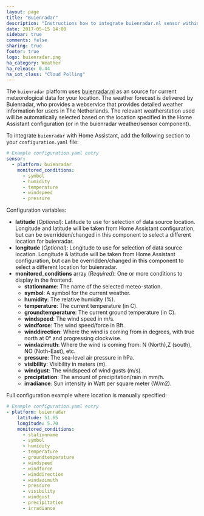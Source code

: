 ```yaml
---
layout: page
title: "Buienradar"
description: "Instructions how to integrate buienradar.nl sensor within Home Assistant."
date: 2017-05-15 14:00
sidebar: true
comments: false
sharing: true
footer: true
logo: buienradar.png
ha_category: Weather
ha_release: 0.44
ha_iot_class: "Cloud Polling"
---
```



The `buienradar` platform uses [buienradar.nl](http://buienradar.nl/) as an source for current meteorological data for your location. The weather forecast is delivered by Buienradar, who provides a webservice that provides detailed weather information for users in The Netherlands.
The relevant weatherstation used will be automatically selected based on the location specified in the Home Assistant configuration (or in the buienradar weather/sensor component).

To integrate `buienradar` with Home Assistant, add the following section to your `configuration.yaml` file:

```yaml
# Example configuration.yaml entry
sensor:
  - platform: buienradar
    monitored_conditions:
      - symbol
      - humidity
      - temperature
      - windspeed
      - pressure
```

Configuration variables:

- **latitude** (*Optional*): Latitude to use for selection of data source location. Longitude and latitude will be taken from Home Assistant configuration, but can be overridden/changed in this component to select a different location for buienradar.
- **longitude** (*Optional*): Longitude to use for selection of data source location. Longitude & latitude will be taken from Home Assistant configuration, but can be overridden/changed in this component to select a different location for buienradar.
- **monitored_conditions** array (*Required*): One or more conditions to display in the frontend.
  - **stationname**: The name of the selected meteo-station.
  - **symbol**: A symbol for the current weather.
  - **humidity**: The relative humidity (%).
  - **temperature**: The current temperature (in C).
  - **groundtemperature**: The current ground temperature (in C).
  - **windspeed**: The wind speed in m/s.
  - **windforce**: The wind speed/force in Bft.
  - **winddirection**: Where the wind is coming from in degrees, with true north at 0° and progressing clockwise.
  - **windazimuth**: Where the wind is coming from: N (North),Z (south), NO (Noth-East), etc.
  - **pressure**: The sea-level air pressure in hPa.
  - **visibility**: Visibility in meters (m).
  - **windgust**: The windspeed of wind gusts (m/s).
  - **precipitation**: The amount of precipitation/rain in mm/h.
  - **irradiance**: Sun intensity in Watt per square meter (W/m2).

Full configuration example where location is manually specified:

```yaml
# Example configuration.yaml entry
- platform: buienradar
    latitude: 51.65
    longitude: 5.70
    monitored_conditions:
      - stationname
      - symbol
      - humidity
      - temperature
      - groundtemperature
      - windspeed
      - windforce
      - winddirection
      - windazimuth
      - pressure
      - visibility
      - windgust
      - precipitation
      - irradiance
```
  
